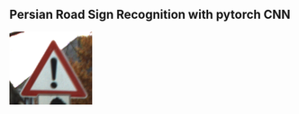 ## Persian Road Sign Recognition with pytorch CNN

![First_pic](https://github.com/HoseinNasiriShahraki/GTSRB/blob/main/Examples/00006.png?raw=true "First_pic")
